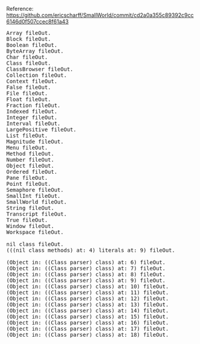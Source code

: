 Reference:
https://github.com/ericscharff/SmallWorld/commit/cd2a0a355c89392c9cc6146d0f507ccec8f61a43


<pre>
Array fileOut.
Block fileOut.
Boolean fileOut.
ByteArray fileOut.
Char fileOut.
Class fileOut.
ClassBrowser fileOut.
Collection fileOut.
Context fileOut.
False fileOut.
File fileOut.
Float fileOut.
Fraction fileOut.
Indexed fileOut.
Integer fileOut.
Interval fileOut.
LargePositive fileOut.
List fileOut.
Magnitude fileOut.
Menu fileOut.
Method fileOut.
Number fileOut.
Object fileOut.
Ordered fileOut.
Pane fileOut.
Point fileOut.
Semaphore fileOut.
SmallInt fileOut.
SmallWorld fileOut.
String fileOut.
Transcript fileOut.
True fileOut.
Window fileOut.
Workspace fileOut.

nil class fileOut.
(((nil class methods) at: 4) literals at: 9) fileOut.

(Object in: ((Class parser) class) at: 6) fileOut.
(Object in: ((Class parser) class) at: 7) fileOut.
(Object in: ((Class parser) class) at: 8) fileOut.
(Object in: ((Class parser) class) at: 9) fileOut.
(Object in: ((Class parser) class) at: 10) fileOut.
(Object in: ((Class parser) class) at: 11) fileOut.
(Object in: ((Class parser) class) at: 12) fileOut.
(Object in: ((Class parser) class) at: 13) fileOut.
(Object in: ((Class parser) class) at: 14) fileOut.
(Object in: ((Class parser) class) at: 15) fileOut.
(Object in: ((Class parser) class) at: 16) fileOut.
(Object in: ((Class parser) class) at: 17) fileOut.
(Object in: ((Class parser) class) at: 18) fileOut.
</pre>
